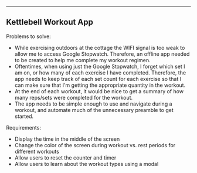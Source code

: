 ---------------------------------------
Kettlebell Workout App
---------------------------------------

Problems to solve: 
- While exercising outdoors at the cottage the WIFI signal is too weak to allow me to access Google Stopwatch. Therefore, an offline app needed to be created to help me complete my workout regimen.
- Oftentimes, when using just the Google Stopwatch, I forget which set I am on, or how many of each exercise I have completed. Therefore, the app needs to keep track of each set count for each exercise so that I can make sure that I'm getting the appropriate quantity in the workout.
- At the end of each workout, it would be nice to get a summary of how many reps/sets were completed for the workout.
- The app needs to be simple enough to use and navigate during a workout, and automate much of the unnecessary preamble to get started.

Requirements:
- Display the time in the middle of the screen
- Change the color of the screen during workout vs. rest periods for different workouts
- Allow users to reset the counter and timer
- Allow users to learn about the workout types using a modal
